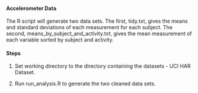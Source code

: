 #### Accelerometer Data #####

The R script will generate two data sets. The first, tidy.txt, gives the means and standard deviations of each measurement for each subject. The second, means_by_subject_and_activity.txt, gives the mean measurement of each variable sorted by subject and activity. 

#### Steps ####

1. Set working directory to the directory containing the datasets - UCI HAR Dataset. 

2. Run run_analysis.R to generate the two cleaned data sets. 

